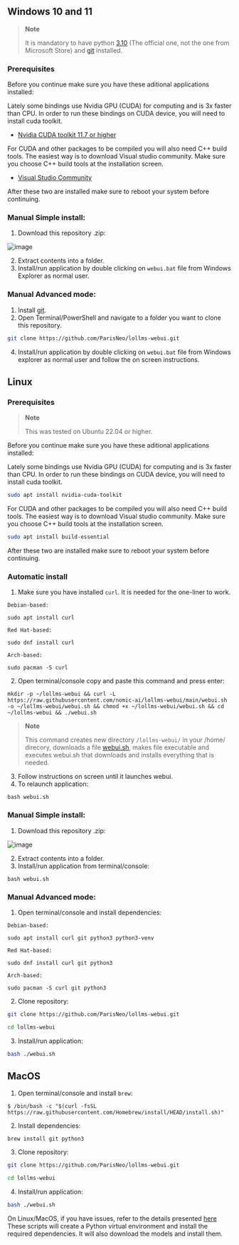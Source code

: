 ## Windows 10 and 11

> **Note**
>
>It is mandatory to have python [3.10](https://www.python.org/downloads/release/python-31010/) (The official one, not the one from Microsoft Store) and [git](https://git-scm.com/download/win) installed.

### Prerequisites

Before you continue make sure you have these aditional applications installed:

Lately some bindings use Nvidia GPU (CUDA) for computing and is 3x faster than CPU. In order to run these bindings on CUDA device, you will need to install cuda toolkit.

- [Nvidia CUDA toolkit 11.7 or higher](https://developer.nvidia.com/cuda-downloads)

For CUDA and other packages to be compiled you will also need C++ build tools. The easiest way is to download Visual studio community. Make sure you choose C++ build tools at the installation screen.

- [Visual Studio Community](https://visualstudio.microsoft.com/vs/community/)

After these two are installed make sure to reboot your system before continuing.

### Manual Simple install:

1. Download this repository .zip:

![image](https://user-images.githubusercontent.com/80409979/232210909-0ce3dc80-ed34-4b32-b828-e124e3df3ff1.png)

2. Extract contents into a folder.
3. Install/run application by double clicking on `webui.bat` file from Windows Explorer as normal user.

### Manual Advanced mode:

1. Install [git](https://git-scm.com/download/win).
2. Open Terminal/PowerShell and navigate to a folder you want to clone this repository.

```bash
git clone https://github.com/ParisNeo/lollms-webui.git
```

4. Install/run application by double clicking on `webui.bat` file from Windows explorer as normal user and follow the on screen instructions.

## Linux

### Prerequisites

> **Note**
>
>This was tested on Ubuntu 22.04 or higher.

Before you continue make sure you have these aditional applications installed:

Lately some bindings use Nvidia GPU (CUDA) for computing and is 3x faster than CPU. In order to run these bindings on CUDA device, you will need to install cuda toolkit.

```bash
sudo apt install nvidia-cuda-toolkit
```

For CUDA and other packages to be compiled you will also need C++ build tools. The easiest way is to download Visual studio community. Make sure you choose C++ build tools at the installation screen.

```bash
sudo apt install build-essential
```

After these two are installed make sure to reboot your system before continuing.

### Automatic install

1. Make sure you have installed `curl`. It is needed for the one-liner to work.

`Debian-based:`
```
sudo apt install curl 
```
`Red Hat-based:`
```
sudo dnf install curl 
```
`Arch-based:`
```
sudo pacman -S curl 
```
2. Open terminal/console copy and paste this command and press enter: 
```
mkdir -p ~/lollms-webui && curl -L https://raw.githubusercontent.com/nomic-ai/lollms-webui/main/webui.sh -o ~/lollms-webui/webui.sh && chmod +x ~/lollms-webui/webui.sh && cd ~/lollms-webui && ./webui.sh
```
> **Note**
>
> This command creates new directory `/lollms-webui/` in your /home/ direcory, downloads a file [webui.sh](https://raw.githubusercontent.com/nomic-ai/lollms-webui/main/webui.sh), makes file executable and executes webui.sh that downloads and installs everything that is needed.

3. Follow instructions on screen until it launches webui.
4. To relaunch application: 
```
bash webui.sh
```

### Manual Simple install:

1. Download this repository .zip:

![image](https://user-images.githubusercontent.com/80409979/232210909-0ce3dc80-ed34-4b32-b828-e124e3df3ff1.png)

2. Extract contents into a folder.
3. Install/run application from terminal/console: 
```
bash webui.sh
```
### Manual Advanced mode:

1. Open terminal/console and install dependencies:

`Debian-based:`
```
sudo apt install curl git python3 python3-venv
```
`Red Hat-based:`
```
sudo dnf install curl git python3
```
`Arch-based:`
```
sudo pacman -S curl git python3
```

2. Clone repository:

```bash
git clone https://github.com/ParisNeo/lollms-webui.git
```
```bash
cd lollms-webui
```

3. Install/run application:

```bash
bash ./webui.sh
```

## MacOS

1. Open terminal/console and install `brew`:

```
$ /bin/bash -c "$(curl -fsSL https://raw.githubusercontent.com/Homebrew/install/HEAD/install.sh)"
```

2. Install dependencies:

```
brew install git python3
```

3. Clone repository:

```bash
git clone https://github.com/ParisNeo/lollms-webui.git
```
```bash
cd lollms-webui
```

4. Install/run application:

```bash
bash ./webui.sh
```

On Linux/MacOS, if you have issues, refer to the details presented [here](docs/Linux_Osx_Install.md)
These scripts will create a Python virtual environment and install the required dependencies. It will also download the models and install them.
